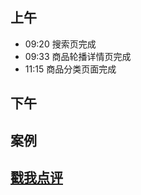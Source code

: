 ## 上午
* 09:20 搜索页完成
* 09:33 商品轮播详情页完成
* 11:15 商品分类页面完成
## 下午

## 案例


## [戳我点评](https://github.com/chinachenhuakang/work-detail/issues/4)
